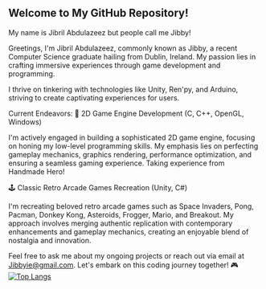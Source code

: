 ## Welcome to My GitHub Repository!
My name is Jibril Abdulazeez but people call me Jibby!

Greetings, I'm Jibril Abdulazeez, commonly known as Jibby, a recent Computer Science graduate hailing from Dublin, Ireland. My passion lies in crafting immersive experiences through game development and programming.

I thrive on tinkering with technologies like Unity, Ren'py, and Arduino, striving to create captivating experiences for users.

Current Endeavors:
🚀 2D Game Engine Development (C, C++, OpenGL, Windows)

I'm actively engaged in building a sophisticated 2D game engine, focusing on honing my low-level programming skills. My emphasis lies on perfecting gameplay mechanics, graphics rendering, performance optimization, and ensuring a seamless gaming experience. Taking experience from Handmade Hero!

🕹️ Classic Retro Arcade Games Recreation (Unity, C#)

I'm recreating beloved retro arcade games such as Space Invaders, Pong, Pacman, Donkey Kong, Asteroids, Frogger, Mario, and Breakout. My approach involves merging authentic replication with contemporary enhancements and gameplay mechanics, creating an enjoyable blend of nostalgia and innovation.

Feel free to ask me about my ongoing projects or reach out via email at Jibbyie@gmail.com. Let's embark on this coding journey together! 🎮
[![Top Langs](https://github-readme-stats.vercel.app/api/top-langs/?username=Jibbyie&layout=compact&show_icons=true&theme=radical)](https://github.com/Jibbyie/github-readme-stats)
